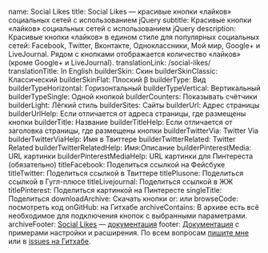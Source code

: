 ﻿name: Social Likes
title: Social Likes — красивые кнопки «лайков» социальных сетей с использованием jQuery
subtitle: Красивые кнопки «лайков» социальных сетей с использованием jQuery
description: Красивые кнопки «лайков» в едином стиле для популярных социальных сетей: Facebook, Twitter, Вконтакте, Одноклассники, Мой мир, Google+ и LiveJournal. Рядом с кнопками отображается количество «лайков» (кроме Google+ и LiveJournal).
translationLink: /social-likes/
translationTitle: In English
builderSkin: Скин
builderSkinClassic: Классический
builderSkinFlat: Плоский β
builderType: Вид
builderTypeHorizontal: Горизонтальный
builderTypeVertical: Вертикальный
builderTypeSingle: Одной кнопкой
builderCounters: Показывать счётчики
builderLight: Лёгкий стиль
builderSites: Сайты
builderUrl: Адрес страницы
builderUrlHelp: Если отличается от адреса страницы, где размещены кнопки
builderTitle: Название
builderTitleHelp: Если отличается от заголовка страницы, где размещены кнопки
builderTwitterVia: Twitter Via
builderTwitterViaHelp: Имя в Твиттере
builderTwitterRelated: Twitter Related
builderTwitterRelatedHelp: Имя:Описание
builderPinterestMedia: URL картинки
builderPinterestMediaHelp: URL картинки для Пинтереста (обязательно)
titleFacebook: Поделиться ссылкой на Фейсбуке
titleTwitter: Поделиться ссылкой в Твиттере
titlePlusone: Поделиться ссылкой в Гугл-плюсе
titleLivejournal: Поделиться ссылкой в ЖЖ
titlePinterest: Поделиться картинкой на Пинтересте
singleTitle: Поделиться
downloadArchive: Скачать кнопки
or: или
browseCode: посмотреть код
onGitHub: на Гитхабе
archiveContains: В архиве есть всё необходимое для подключения кнопок с выбранными параметрами.
archiveFooter: <a href="http://sapegin.github.com/social-likes/">Social Likes</a> — <a href="https://github.com/sapegin/social-likes/Readme.md">документация</a>
footer: <a href="https://github.com/sapegin/social-likes/blob/master/Readme.md">Документация</a> с примерами настройки и расширения. По всем вопросам <a href="http://sapegin.ru/contacts">пишите мне</a> или в <a href="https://github.com/sapegin/social-likes/issues">issues на Гитхабе</a>.